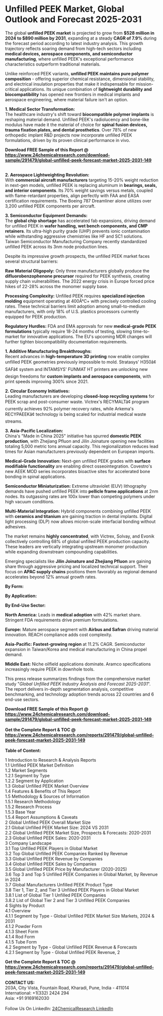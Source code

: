 <h1>Unfilled PEEK Market, Global Outlook and Forecast 2025-2031</h1><p>The global <strong>unfilled PEEK market</strong> is projected to grow from <strong>$528 million in 2024 to $890 million by 2031</strong>, expanding at a steady <strong>CAGR of 7.9%</strong> during the forecast period according to latest industry analysis. This growth trajectory reflects soaring demand from high-tech sectors including <strong>medical devices, aerospace components, and semiconductor manufacturing</strong>, where unfilled PEEK's exceptional performance characteristics outperform traditional materials.</p><p>Unlike reinforced PEEK variants, <strong>unfilled PEEK maintains pure polymer composition</strong> - offering superior chemical resistance, dimensional stability, and electrical insulation properties that make it indispensable for mission-critical applications. Its unique combination of <strong>lightweight durability and biocompatibility</strong> has opened new frontiers in medical implants and aerospace engineering, where material failure isn't an option.</p><p><strong>1. Medical Sector Transformation:</strong><br>
The healthcare industry's shift toward <strong>biocompatible polymer implants</strong> is reshaping material demand. Unfilled PEEK's radiolucency and bone-like modulus have made it the material of choice for <strong>spinal fusion devices, trauma fixation plates, and dental prosthetics</strong>. Over 78% of new orthopedic implant R&amp;D projects now incorporate unfilled PEEK formulations, driven by its proven clinical performance in vivo.</p><div><b>Download FREE Sample of this Report @ 
            <a href="https://www.24chemicalresearch.com/download-sample/291479/global-unfilled-peek-forecast-market-2025-2031-149">
            https://www.24chemicalresearch.com/download-sample/291479/global-unfilled-peek-forecast-market-2025-2031-149</a></b></div><br><p><strong>2. Aerospace Lightweighting Revolution:</strong><br>
With <strong>commercial aircraft manufacturers</strong> targeting 15-20% weight reduction in next-gen models, unfilled PEEK is replacing aluminum in <strong>bearings, seals, and interior components</strong>. Its 70% weight savings versus metals, coupled with flame-retardant properties, align perfectly with FAA and EASA certification requirements. The Boeing 787 Dreamliner alone utilizes over 3,200 unfilled PEEK components per aircraft.</p><p><strong>3. Semiconductor Equipment Demands:</strong><br>
The <strong>global chip shortage</strong> has accelerated fab expansions, driving demand for unfilled PEEK in <strong>wafer handling, wet bench components, and CMP retainers</strong>. Its ultra-high purity grade (UHP) prevents ionic contamination while withstanding aggressive chemistries like HF and SC1 solutions. Taiwan Semiconductor Manufacturing Company recently standardized unfilled PEEK across its 3nm node production lines.</p><p>Despite its impressive growth prospects, the unfilled PEEK market faces several structural barriers:</p><p><strong>Raw Material Oligopoly:</strong> Only three manufacturers globally produce the <strong>difluorobenzophenone precursor</strong> required for PEEK synthesis, creating supply chain vulnerabilities. The 2022 energy crisis in Europe forced price hikes of 22-28% across the monomer supply base.</p><p><strong>Processing Complexity:</strong> Unfilled PEEK requires <strong>specialized injection molding</strong> equipment operating at 400Â°C+ with precisely controlled cooling rates. These technical barriers limit adoption among small-to-medium manufacturers, with only 18% of U.S. plastics processors currently equipped for PEEK production.</p><p><strong>Regulatory Hurdles:</strong> FDA and EMA approvals for new <strong>medical-grade PEEK formulations</strong> typically require 18-24 months of testing, slowing time-to-market for innovative applications. The EU's upcoming MDR changes will further tighten biocompatibility documentation requirements.</p><p><strong>1. Additive Manufacturing Breakthroughs:</strong><br>
Recent advances in <strong>high-temperature 3D printing</strong> now enable complex unfilled PEEK geometries previously impossible to mold. Stratasys' H350â¢ SAFâ¢ system and INTAMSYS' FUNMAT HT printers are unlocking new design freedoms for <strong>custom implants and aerospace components</strong>, with print speeds improving 300% since 2021.</p><p><strong>2. Circular Economy Initiatives:</strong><br>
Leading manufacturers are developing <strong>closed-loop recycling systems</strong> for PEEK scrap and post-consumer waste. Victrex's RECYMALTâ¢ program currently achieves 92% polymer recovery rates, while Arkema's RECYPAEEKâ¢ technology is being scaled for industrial medical waste streams.</p><p><strong>3. Asia-Pacific Localization:</strong><br>
China's "Made in China 2025" initiative has spurred <strong>domestic PEEK production</strong>, with Zhejiang Pfluon and Jilin Joinature opening new facilities totaling 5,000 metric tons annual capacity. This regionalization reduces lead times for Asian manufacturers previously dependent on European imports.</p><p><strong>Medical-Grade Innovation:</strong> Next-gen unfilled PEEK grades with <strong>surface modifiable functionality</strong> are enabling direct osseointegration. Covestro's new AEEK MOD series incorporates bioactive sites for accelerated bone bonding in spinal applications.</p><p><strong>Semiconductor Miniaturization:</strong> Extreme ultraviolet (EUV) lithography demands have pushed unfilled PEEK into <strong>pellicle frame applications</strong> at 2nm nodes. Its outgassing rates are 100x lower than competing polymers under high vacuum conditions.</p><p><strong>Multi-Material Integration:</strong> Hybrid components combining unfilled PEEK with <strong>ceramics and titanium</strong> are gaining traction in dental implants. Digital light processing (DLP) now allows micron-scale interfacial bonding without adhesives.</p><p>The market remains <strong>highly concentrated</strong>, with Victrex, Solvay, and Evonik collectively controlling 68% of global unfilled PEEK production capacity. These leaders are vertically integrating upstream monomer production while expanding downstream compounding capabilities.</p><p>Emerging specialists like <strong>Jilin Joinature and Zhejiang Pfluon</strong> are gaining share through aggressive pricing and localized technical support. Their focus on <strong>APAC supply chains</strong> positions them favorably as regional demand accelerates beyond 12% annual growth rates.</p><p><strong>By Form:</strong></p><p><strong>By Application:</strong></p><p><strong>By End-Use Sector:</strong></p><p><strong>North America:</strong> Leads in <strong>medical adoption</strong> with 42% market share. Stringent FDA requirements drive premium formulations.</p><p><strong>Europe:</strong> Mature aerospace segment with <strong>Airbus and Safran</strong> driving material innovation. REACH compliance adds cost complexity.</p><p><strong>Asia-Pacific:</strong> <strong>Fastest-growing region</strong> at 11.2% CAGR. Semiconductor expansion in Taiwan/Korea and medical manufacturing in China propel demand.</p><p><strong>Middle East:</strong> Niche oilfield applications dominate. Aramco specifications increasingly require PEEK in downhole tools.</p><p>This press release summarizes findings from the comprehensive market study "<em>Global Unfilled PEEK Industry Analysis and Forecast 2025-2031</em>". The report delivers in-depth segmentation analysis, competitive benchmarking, and technology adoption trends across 22 countries and 6 end-use sectors.</p><div><b>Download FREE Sample of this Report @ 
            <a href="https://www.24chemicalresearch.com/download-sample/291479/global-unfilled-peek-forecast-market-2025-2031-149">
            https://www.24chemicalresearch.com/download-sample/291479/global-unfilled-peek-forecast-market-2025-2031-149</a></b></div><br><div><b>Get the Complete Report & TOC @ 
            <a href="https://www.24chemicalresearch.com/reports/291479/global-unfilled-peek-forecast-market-2025-2031-149">
            https://www.24chemicalresearch.com/reports/291479/global-unfilled-peek-forecast-market-2025-2031-149</a></b></div><br>
            <b>Table of Content:</b><p>1 Introduction to Research & Analysis Reports<br />
 1.1 Unfilled PEEK Market Definition<br />
 1.2 Market Segments<br />
 1.2.1 Segment by Type<br />
 1.2.2 Segment by Application<br />
 1.3 Global Unfilled PEEK Market Overview<br />
 1.4 Features & Benefits of This Report<br />
 1.5 Methodology & Sources of Information<br />
 1.5.1 Research Methodology<br />
 1.5.2 Research Process<br />
 1.5.3 Base Year<br />
 1.5.4 Report Assumptions & Caveats<br />
2 Global Unfilled PEEK Overall Market Size<br />
 2.1 Global Unfilled PEEK Market Size: 2024 VS 2031<br />
 2.2 Global Unfilled PEEK Market Size, Prospects & Forecasts: 2020-2031<br />
 2.3 Global Unfilled PEEK Sales: 2020-2031<br />
3 Company Landscape<br />
 3.1 Top Unfilled PEEK Players in Global Market<br />
 3.2 Top Global Unfilled PEEK Companies Ranked by Revenue<br />
 3.3 Global Unfilled PEEK Revenue by Companies<br />
 3.4 Global Unfilled PEEK Sales by Companies<br />
 3.5 Global Unfilled PEEK Price by Manufacturer (2020-2025)<br />
 3.6 Top 3 and Top 5 Unfilled PEEK Companies in Global Market, by Revenue in 2024<br />
 3.7 Global Manufacturers Unfilled PEEK Product Type<br />
 3.8 Tier 1, Tier 2, and Tier 3 Unfilled PEEK Players in Global Market<br />
 3.8.1 List of Global Tier 1 Unfilled PEEK Companies<br />
 3.8.2 List of Global Tier 2 and Tier 3 Unfilled PEEK Companies<br />
4 Sights by Product<br />
 4.1 Overview<br />
 4.1.1 Segment by Type - Global Unfilled PEEK Market Size Markets, 2024 & 2031<br />
 4.1.2 Powder Form<br />
 4.1.3 Sheet Form<br />
 4.1.4 Rod Form<br />
 4.1.5 Tube Form<br />
 4.2 Segment by Type - Global Unfilled PEEK Revenue & Forecasts<br />
 4.2.1 Segment by Type - Global Unfilled PEEK Revenue, 2</p><div><b>Get the Complete Report & TOC @ 
            <a href="https://www.24chemicalresearch.com/reports/291479/global-unfilled-peek-forecast-market-2025-2031-149">
            https://www.24chemicalresearch.com/reports/291479/global-unfilled-peek-forecast-market-2025-2031-149</a></b></div><br><b>CONTACT US:</b><br>
            203A, City Vista, Fountain Road, Kharadi, Pune, India - 411014<br>
            International: +1(332) 2424 294<br>
            Asia: +91 9169162030 <br><br>
            Follow Us On LinkedIn: <a href="https://www.linkedin.com/company/24chemicalresearch/">24ChemicalResearch LinkedIn</a>